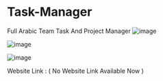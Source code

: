 # Task-Manager
Full Arabic Team Task And Project Manager
![image](https://github.com/user-attachments/assets/f05f4cd1-50a6-4bda-b5fc-8a7e53f10b52)

![image](https://github.com/user-attachments/assets/793c1740-4e1f-4c5d-91cf-dda20f1f1c32)

![image](https://github.com/user-attachments/assets/09e3a8c1-462e-499a-a76f-91cecdaa7f4e)


Website Link : ( No Website Link Available Now )
